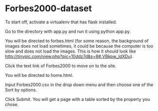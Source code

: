 Forbes2000-dataset
===============
To start off, activate a virtualenv that has flask installed.

Go to the directory with app.py and run it using python app.py.

You will be directed to forbes.html (for some reason, the background of images does not load sometimes, it could be because the computer is too slow and does not load the images. This is how it should look like http://tinypic.com/view.php?pic=10ddz7d&s=8#.VBkpw_ldXDu). 


Click the text link of Forbes2000 to move on to the site.

You will be directed to home.html.

Input Forbes2000.csv in the drop down menu and then choose one of the Sort by options.

Click Submit. You will get a page with a table sorted by the property you chose.
